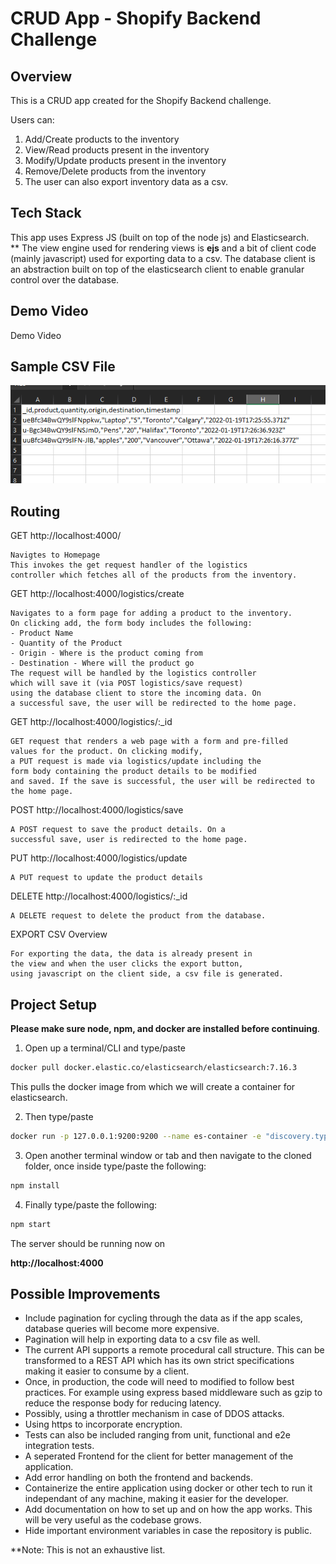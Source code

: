 # CRUD App - Shopify Backend Challenge

## Overview
This is a CRUD app created for the Shopify Backend challenge.

Users can:
1. Add/Create products to the inventory
2. View/Read products present in the inventory
3. Modify/Update products present in the inventory
4. Remove/Delete products from the inventory
5. The user can also export inventory data as a csv.

## Tech Stack
This app uses Express JS (built on top of the node js) and Elasticsearch.  
 ** The view engine used for rendering views is **ejs** and a bit of client code (mainly javascript) used for exporting data to a csv. The database client is an abstraction built on top of the elasticsearch client to enable granular control over the database. 

## Demo Video
Demo Video

## Sample CSV File 

![CSV FILE](sample_csv.png "Sample CSV File")

## Routing
GET http://localhost:4000/

    Navigtes to Homepage
    This invokes the get request handler of the logistics 
    controller which fetches all of the products from the inventory.

GET http://localhost:4000/logistics/create

    Navigates to a form page for adding a product to the inventory.
    On clicking add, the form body includes the following:
    - Product Name
    - Quantity of the Product
    - Origin - Where is the product coming from
    - Destination - Where will the product go
    The request will be handled by the logistics controller
    which will save it (via POST logistics/save request) 
    using the database client to store the incoming data. On 
    a successful save, the user will be redirected to the home page.

GET http://localhost:4000/logistics/:_id

    GET request that renders a web page with a form and pre-filled 
    values for the product. On clicking modify,
    a PUT request is made via logistics/update including the 
    form body containing the product details to be modified 
    and saved. If the save is successful, the user will be redirected to the home page.

POST http://localhost:4000/logistics/save

    A POST request to save the product details. On a 
    successful save, user is redirected to the home page.

PUT http://localhost:4000/logistics/update

    A PUT request to update the product details

DELETE http://localhost:4000/logistics/:_id

    A DELETE request to delete the product from the database.

EXPORT CSV Overview

    For exporting the data, the data is already present in 
    the view and when the user clicks the export button, 
    using javascript on the client side, a csv file is generated.


## Project Setup

**Please make sure node, npm, and docker are installed before continuing**.

1. Open up a terminal/CLI and type/paste  

```bash
docker pull docker.elastic.co/elasticsearch/elasticsearch:7.16.3
```
This pulls the docker image from which we will create a container for elasticsearch.

2. Then type/paste

```bash
docker run -p 127.0.0.1:9200:9200 --name es-container -e "discovery.type=single-node" docker.elastic.co/elasticsearch/elasticsearch:7.16.3
```
3. Open another terminal window or tab and then navigate to the cloned folder, once inside type/paste the following:

```bash
npm install
```

4. Finally type/paste the following:

```bash
npm start
```

The server should be running now on 

**http://localhost:4000**

## Possible Improvements

- Include pagination for cycling through the data as if the app scales, database queries will become more expensive.
- Pagination will help in exporting data to a csv file as well.
- The current API supports a remote procedural call structure. This can be transformed to a REST API which has its own strict specifications making it easier to consume by a client.
- Once, in production, the code will need to modified to follow best practices. For example using express based middleware such as gzip to reduce the response body for reducing latency.
- Possibly, using a throttler mechanism in case of DDOS attacks.
- Using https to incorporate encryption.
- Tests can also be included ranging from unit, functional and e2e integration tests.
- A seperated Frontend for the client for better management of the application.
- Add error handling on both the frontend and backends.
- Containerize the entire application using docker or other tech to run it independant of any machine, making it easier for the developer.
- Add documentation on how to set up and on how the app works. This will be very useful as the codebase grows.
- Hide important environment variables in case the repository is public.

**Note: This is not an exhaustive list.


